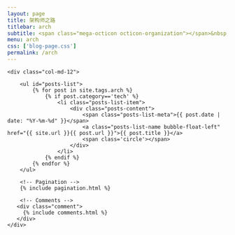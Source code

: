 ```yaml
---
layout: page
title: 架构师之路
titlebar: arch
subtitle: <span class="mega-octicon octicon-organization"></span>&nbsp;&nbsp; 架构师的修养
menu: arch
css: ['blog-page.css']
permalink: /arch
---
```


<div class="row">

    <div class="col-md-12">

        <ul id="posts-list">
            {% for post in site.tags.arch %}
				{% if post.category=='tech' %}
					<li class="posts-list-item">
						<div class="posts-content">
							<span class="posts-list-meta">{{ post.date | date: "%Y-%m-%d" }}</span>
							<a class="posts-list-name bubble-float-left" href="{{ site.url }}{{ post.url }}">{{ post.title }}</a>
							<span class='circle'></span>
						</div>
					</li>
				{% endif %}
            {% endfor %}
        </ul> 

        <!-- Pagination -->
        {% include pagination.html %}

        <!-- Comments -->
       <div class="comment">
         {% include comments.html %}
       </div>
    </div>

</div>
<script>
    $(document).ready(function(){

        // Enable bootstrap tooltip
        $("body").tooltip({ selector: '[data-toggle=tooltip]' });

    });
</script>